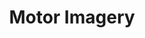 ---
title: "Motor Imagery"
layout: demo_detail
field: NLP
authors: Pongkorn Settasompop, Chaklam Silpasuwanchai
description: Develop a EEG motor imagery application using Event-Related Desynchronization and Transfer Learning
paper: 
publication_date: December 2022
featured: true
github: "https://github.com/newzaungo3/EEG-Motor-Imagery-Classification"
draft: false
image: "/img/demo/mi.png"
iframe: "https://www.youtube.com/embed/q4UmkShbIiA"
---